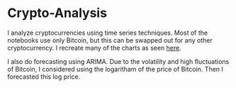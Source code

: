 # Crypto-Analysis

I analyze cryptocurrencies using time series techniques. Most of the notebooks use only Bitcoin, but this can be swapped out for any other cryptocurrency. I recreate many of the charts as seen [here](https://www.lookintobitcoin.com/). 

I also do forecasting using ARIMA. Due to the volatility and high fluctuations of Bitcoin, I considered using the logaritham of the price of Bitcoin. Then I forecasted this log price. 
